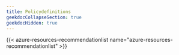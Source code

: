 ```yaml
---
title: Policydefinitions
geekdocCollapseSection: true
geekdocHidden: true
---
```


{{< azure-resources-recommendationlist name="azure-resources-recommendationlist" >}}
